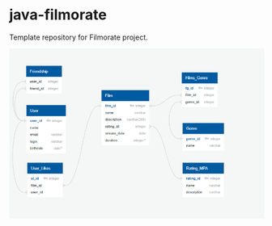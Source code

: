 # java-filmorate

Template repository for Filmorate project.

![Database sheme](/src/main/resources/raw/sprint_11_db_schema.png)
